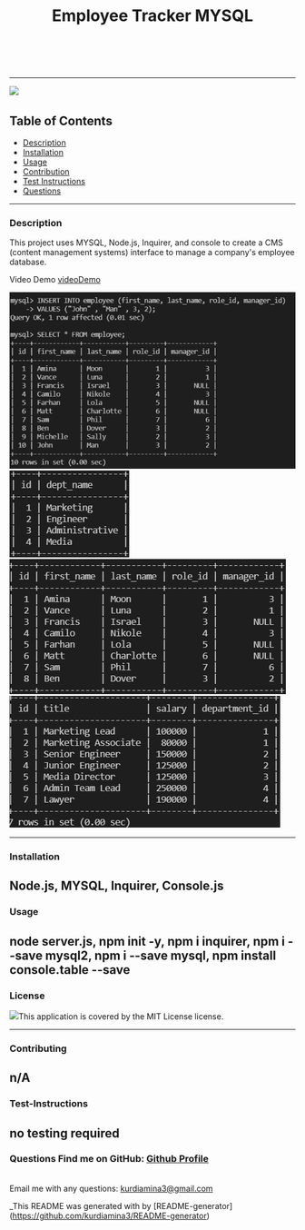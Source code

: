 # <h1 align="center"> Employee Tracker MYSQL <h1> 
 ----
<a href="https://img.shields.io/badge/License-MIT License-blueviolet">
<img src="https://img.shields.io/badge/License-MIT License-blueviolet"></a>

## Table of Contents 
- [Description](#description)
- [Installation](#installation)
- [Usage](#usage)
- [Contribution](#contribution)
- [Test Instructions](#test-instructions)
- [Questions](#questions)

----

### Description
This project uses MYSQL, Node.js, Inquirer, and console to create a CMS (content management systems) interface to manage a company's employee database. 

Video Demo [videoDemo](https://watch.screencastify.com/v/NZtHVyWBrTgLUJcrIdS9/.)

![Screenshot1](./addemployee.png)
![Screenshot1](./dept.png)
![Screenshot1](./employees.png)
![Screenshot1](./role.png)

----

### Installation 
Node.js, MYSQL, Inquirer, Console.js 
----

### Usage
 node server.js, npm init -y, npm i inquirer, npm i --save mysql2, npm i --save mysql, npm install console.table --save
----

### License

 <a href="https://img.shields.io/badge/License-MIT License-blueviolet"><img src="https://img.shields.io/badge/License-MIT License-blueviolet"></a>This application is covered by the MIT License license.
 
----
### Contributing
 n/A
----

### Test-Instructions
no testing required
----

### Questions Find me on GitHub: [Github Profile](https://github.com/Kurdiamina3)

<br /> Email me with any questions: kurdiamina3@gmail.com <br />

 _This README was generated with by [README-generator] (https://github.com/kurdiamina3/README-generator) 